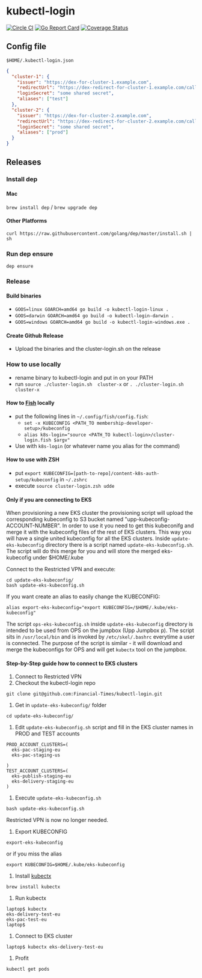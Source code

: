 # kubectl-login

[![Circle CI](https://circleci.com/gh/Financial-Times/kubectl-login/tree/master.png?style=shield)](https://circleci.com/gh/Financial-Times/kubectl-login/tree/master)
[![Go Report Card](https://goreportcard.com/badge/github.com/Financial-Times/kubectl-login)](https://goreportcard.com/report/github.com/Financial-Times/kubectl-login)
[![Coverage Status](https://coveralls.io/repos/github/Financial-Times/kubectl-login/badge.svg)](https://coveralls.io/github/Financial-Times/kubectl-login)

## Config file

`$HOME/.kubectl-login.json`

```json
{
  "cluster-1": {
    "issuer": "https://dex-for-cluster-1.example.com",
    "redirectUrl": "https://dex-redirect-for-cluster-1.example.com/callback",
    "loginSecret": "some shared secret",
    "aliases": ["test"]
  },
  "cluster-2": {
    "issuer": "https://dex-for-cluster-2.example.com",
    "redirectUrl": "https://dex-redirect-for-cluster-2.example.com/callback",
    "loginSecret": "some shared secret",
    "aliases": ["prod"]
  }
}
```

## Releases

### Install dep

#### Mac

`brew install dep` / `brew upgrade dep`

#### Other Platforms

`curl https://raw.githubusercontent.com/golang/dep/master/install.sh | sh`

### Run dep ensure

`dep ensure`

### Release

#### Build binaries

- `GOOS=linux GOARCH=amd64 go build -o kubectl-login-linux .`
- `GOOS=darwin GOARCH=amd64 go build -o kubectl-login-darwin .`
- `GOOS=windows GOARCH=amd64 go build -o kubectl-login-windows.exe .`

#### Create Github Release

- Upload the binaries and the cluster-login.sh on the release

### How to use locally

- rename binary to kubectl-login and put in on your PATH
- run `source ./cluster-login.sh  cluster-x` or `. ./cluster-login.sh  cluster-x`

#### How to [Fish](https://fishshell.com/) locally

- put the following lines in `~/.config/fish/config.fish`:
  - `set -x KUBECONFIG <PATH_TO membership-developer-setup>/kubeconfig`
  - `alias k8s-login="source <PATH_TO kubectl-login>/cluster-login.fish $argv"`
- Use with `k8s-login` (or whatever name you alias for the command)

#### How to use with ZSH

- put `export KUBECONFIG=[path-to-repo]/content-k8s-auth-setup/kubeconfig`  in `~/.zshrc`
- execute `source cluster-login.zsh udde`

#### Only if you are connecting to EKS

When provisioning a new EKS cluster the provisioning script will upload the
corresponding kubeconfig to S3 bucket named "upp-kubeconfig-ACCOUNT-NUMBER".
In order to use it you need to get this kubeconifg and merge it with the
kubeconfig files of the rest of EKS clusters. This way you will have a single
united kubeconfig for all the EKS clusters. Inside `update-eks-kubeconfig`
directory there is a script named `update-eks-kubeconfig.sh`. The script will
do this merge for you and will store the merged eks-kubecofig under $HOME/.kube

Connect to the Restricted VPN and execute:

```shell
cd update-eks-kubeconfig/
bash update-eks-kubeconfig.sh
```

If you want create an alias to easily change the KUBECONFIG:

```shell
alias export-eks-kubeconfig="export KUBECONFIG=/$HOME/.kube/eks-kubeconfig"
```

The script `ops-eks-kubeconfig.sh` inside `update-eks-kubeconfig` directory
is intended to be used from OPS on the jumpbox (Upp Jumpbox p).
The script sits in `/usr/local/bin` and is invoked by `/etc/skel/.bashrc`
everytime a user is connected. The purpose of the script is similar - it will
download and merge the kubeconfigs for OPS and will get `kubectx` tool
on the jumpbox.

#### Step-by-Step guide how to connect to EKS clusters

1. Connect to Restricted VPN
1. Checkout the kubectl-login repo

```shell
git clone git@github.com:Financial-Times/kubectl-login.git
```

1. Get in `update-eks-kubeconfig/` folder

```shell
cd update-eks-kubeconfig/
```

1. Edit `update-eks-kubeconfig.sh` script and fill in the EKS cluster names
in PROD and TEST accounts

```shell
PROD_ACCOUNT_CLUSTERS=(
  eks-pac-staging-eu
  eks-pac-staging-us

)
TEST_ACCOUNT_CLUSTERS=(
  eks-publish-staging-eu
  eks-delivery-staging-eu
)
```

1. Execute `update-eks-kubeconfig.sh`

```shell
bash update-eks-kubeconfig.sh
```

Restricted VPN is now no longer needed.

1. Export KUBECONFIG

```shell
export-eks-kubeconfig
```

or if you miss the alias

```shell
export KUBECONFIG=$HOME/.kube/eks-kubeconfig
```

1. Install [kubectx](https://github.com/ahmetb/kubectx)

```shell
brew install kubectx
```

1. Run kubectx

```shell
laptop$ kubectx
eks-delivery-test-eu
eks-pac-test-eu
laptop$
```

1. Connect to EKS cluster

```shell
laptop$ kubectx eks-delivery-test-eu
```

1. Profit

```shell
kubectl get pods
```
